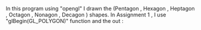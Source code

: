 In this program using "opengl" I drawn the (Pentagon , Hexagon , Heptagon , Octagon , Nonagon ,  Decagon ) shapes.
In Assignment 1 , I use "glBegin(GL_POLYGON)" function and the out :
